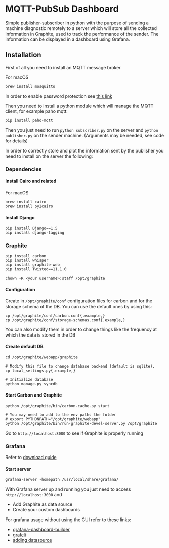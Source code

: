 # MQTT-PubSub Dashboard
Simple publisher-subscriber in python with the purpose of sending a machine diagnostic 
remotely to a server which will store all the collected information in Graphite,
used to track the performance of the sender. The information can be displayed in
a dashboard using Grafana.

## Installation
First of all you need to install an MQTT message broker

For macOS
```
brew install mosquitto
```
In order to enable password protection see [this link](https://www.digitalocean.com/community/tutorials/how-to-install-and-secure-the-mosquitto-mqtt-messaging-broker-on-debian-8)

Then you need to install a python module which will manage the MQTT client, for 
example paho mqtt:
```
pip install paho-mqtt
```
Then you just need to run `python subscriber.py` on the server and 
`python publisher.py` on the sender machine. (Arguments may be needed, see code for details)


In order to correctly store and plot the information sent by the publisher you 
need to install on the server the following:

### Dependencies
#### Install Cairo and related
For macOS
```
brew install cairo
brew install py2cairo
```
#### Install Django
```
pip install Django==1.5
pip install django-tagging
```

### Graphite
```
pip install carbon
pip install whisper
pip install graphite-web
pip install Twisted==11.1.0 

chown -R <your username>:staff /opt/graphite
```

#### Configuration
Create in `/opt/graphite/conf` configuration files for carbon and for the 
storage schema of the DB. You can use the default ones by using this:
```
cp /opt/graphite/conf/carbon.conf{.example,}
cp /opt/graphite/conf/storage-schemas.conf{.example,}
```
You can also modify them in order to change things like the frequency at which 
the data is stored in the DB

#### Create default DB

```
cd /opt/graphite/webapp/graphite

# Modify this file to change database backend (default is sqlite).
cp local_settings.py{.example,}

# Initialize database
python manage.py syncdb
```

#### Start Carbon and Graphite

```
python /opt/graphite/bin/carbon-cache.py start

# You may need to add to the env paths the folder
# export PYTHONPATH="/opt/graphite/webapp"
python /opt/graphite/bin/run-graphite-devel-server.py /opt/graphite
```

Go to `http://localhost:8080` to see if Graphite is properly running

### Grafana
Refer to [download guide](https://grafana.com/grafana/download)

#### Start server
```
grafana-server -homepath /usr/local/share/grafana/
```
With Grafana server up and running you just need to access 
`http://localhost:3000` and
- Add Graphite as data source
- Create your custom dashboards

For grafana usage without using the GUI refer to these links:
- [grafana-dashboard-builder](https://github.com/jakubplichta/grafana-dashboard-builder)
- [grafcli](https://github.com/m110/grafcli)
- [adding datasource](https://github.com/grafana/grafana/issues/1789)

